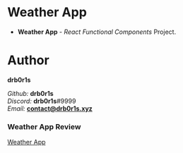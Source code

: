# Weather App

- **Weather App** - *React Functional Components* Project.

# Author

**drb0r1s**

*Github:* **drb0r1s**<br>
*Discord:* **drb0r1s**#9999<br>
*Email:* **contact@drb0r1s.xyz**

### Weather App Review

[Weather App](https://drb0r1s-weather-app.netlify.app/)
